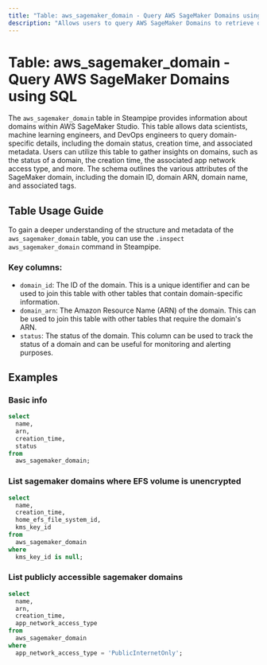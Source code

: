 ```yaml
---
title: "Table: aws_sagemaker_domain - Query AWS SageMaker Domains using SQL"
description: "Allows users to query AWS SageMaker Domains to retrieve data about AWS SageMaker Studio domains, including domain details, status, and associated metadata."
---
```


# Table: aws_sagemaker_domain - Query AWS SageMaker Domains using SQL

The `aws_sagemaker_domain` table in Steampipe provides information about domains within AWS SageMaker Studio. This table allows data scientists, machine learning engineers, and DevOps engineers to query domain-specific details, including the domain status, creation time, and associated metadata. Users can utilize this table to gather insights on domains, such as the status of a domain, the creation time, the associated app network access type, and more. The schema outlines the various attributes of the SageMaker domain, including the domain ID, domain ARN, domain name, and associated tags.

## Table Usage Guide

To gain a deeper understanding of the structure and metadata of the `aws_sagemaker_domain` table, you can use the `.inspect aws_sagemaker_domain` command in Steampipe.

### Key columns:

- `domain_id`: The ID of the domain. This is a unique identifier and can be used to join this table with other tables that contain domain-specific information.
- `domain_arn`: The Amazon Resource Name (ARN) of the domain. This can be used to join this table with other tables that require the domain's ARN.
- `status`: The status of the domain. This column can be used to track the status of a domain and can be useful for monitoring and alerting purposes.

## Examples

### Basic info

```sql
select
  name,
  arn,
  creation_time,
  status
from
  aws_sagemaker_domain;
```

### List sagemaker domains where EFS volume is unencrypted

```sql
select
  name,
  creation_time,
  home_efs_file_system_id,
  kms_key_id
from
  aws_sagemaker_domain
where 
  kms_key_id is null;
```

### List publicly accessible sagemaker domains

```sql
select
  name,
  arn,
  creation_time,
  app_network_access_type
from
  aws_sagemaker_domain
where 
  app_network_access_type = 'PublicInternetOnly';
```